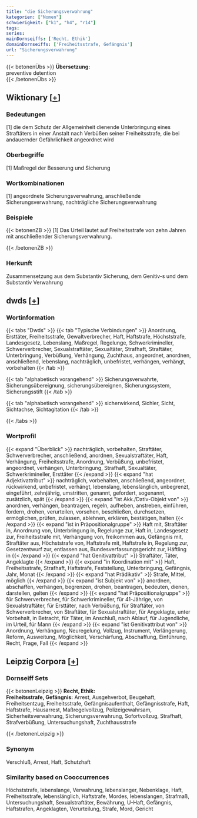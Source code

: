 ```yaml
---
title: "die Sicherungsverwahrung"
kategorien: ["Nomen"]
schwierigkeit: ["k1", "h4", "r14"]
tags:
series:
mainDornseiffs: ['Recht, Ethik']
domainDornseiffs: ['Freiheitsstrafe, Gefängnis']
url: "Sicherungsverwahrung"
---
```


{{< betonenÜbs >}}
**Übersetzung:**  
preventive detention  
{{< /betonenÜbs >}}

## Wiktionary [[+](https://de.wiktionary.org/wiki/Sicherungsverwahrung)]

### Bedeutungen
[1] die dem Schutz der Allgemeinheit dienende Unterbringung eines Straftäters in einer Anstalt nach Verbüßen seiner Freiheitsstrafe, die bei andauernder Gefährlichkeit angeordnet wird  

### Oberbegriffe
[1] Maßregel der Besserung und Sicherung  

### Wortkombinationen
[1] angeordnete Sicherungsverwahrung, anschließende Sicherungsverwahrung, nachträgliche Sicherungsverwahrung  

### Beispiele
{{< betonenZB >}}
[1] Das Urteil lautet auf Freiheitsstrafe von zehn Jahren mit anschließender Sicherungsverwahrung.  

{{< /betonenZB >}}
### Herkunft
Zusammensetzung aus dem Substantiv Sicherung, dem Genitiv-s und dem Substantiv Verwahrung  



## dwds [[+](https://www.dwds.de/wb/Sicherungsverwahrung)]

### Wortinformation
{{< tabs "Dwds" >}}
{{< tab "Typische Verbindungen" >}}
Anordnung, Ersttäter, Freiheitsstrafe, Gewaltverbrecher, Haft, Haftstrafe, Höchststrafe, Landesgesetz, Lebenslang, Maßregel, Regelunge, Schwerkrimineller, Schwerverbrecher, Sexualstraftäter, Sexualtäter, Strafhaft, Straftäter, Unterbringung, Verbüßung, Verhängung, Zuchthaus, angeordnet, anordnen, anschließend, lebenslang, nachträglich, unbefristet, verhängen, verhängt, vorbehalten
{{< /tab >}}

{{< tab "alphabetisch vorangehend" >}}
Sicherungsverwahrte, Sicherungsübereignung, sicherungsübereignen, Sicherungssystem, Sicherungsstift
{{< /tab >}}

{{< tab "alphabetisch vorangehend" >}}
sicherwirkend, Sichler, Sicht, Sichtachse, Sichtagitation
{{< /tab >}}

{{< /tabs >}}

### Wortprofil
{{< expand "Überblick" >}} nachträglich, vorbehalten, Straftäter, Schwerverbrecher, anschließend, anordnen, Sexualstraftäter, Haft, Verhängung, Freiheitsstrafe, Anordnung, Verbüßung, unbefristet, angeordnet, verhängen, Unterbringung, Strafhaft, Sexualtäter, Schwerkrimineller, Ersttäter {{< /expand >}}
{{< expand "hat Adjektivattribut" >}} nachträglich, vorbehalten, anschließend, angeordnet, rückwirkend, unbefristet, verhängt, lebenslang, lebenslänglich, unbegrenzt, eingeführt, zehnjährig, umstritten, genannt, gefordert, sogenannt, zusätzlich, spät {{< /expand >}}
{{< expand "ist Akk./Dativ-Objekt von" >}} anordnen, verhängen, beantragen, regeln, aufheben, anstreben, einführen, fordern, drohen, verurteilen, vorsehen, beschließen, durchsetzen, ermöglichen, prüfen, zulassen, ablehnen, erklären, bestätigen, halten {{< /expand >}}
{{< expand "ist in Präpositionalgruppe" >}} Haft mit, Straftäter in, Anordnung von, Unterbringung in, Regelunge zur, Haft in, Landesgesetz zur, Freiheitsstrafe mit, Verhängung von, freikommen aus, Gefängnis mit, Straftäter aus, Höchststrafe von, Haftstrafe mit, Haftstrafe in, Regelung zur, Gesetzentwurf zur, entlassen aus, Bundesverfassungsgericht zur, Häftling in {{< /expand >}}
{{< expand "hat Genitivattribut" >}} Straftäter, Täter, Angeklagte {{< /expand >}}
{{< expand "in Koordination mit" >}} Haft, Freiheitsstrafe, Strafhaft, Haftstrafe, Feststellung, Unterbringung, Gefängnis, Jahr, Monat {{< /expand >}}
{{< expand "hat Prädikativ" >}} Strafe, Mittel, möglich {{< /expand >}}
{{< expand "ist Subjekt von" >}} anordnen, abschaffen, verhängen, begrenzen, drohen, beantragen, bedeuten, dienen, darstellen, gelten {{< /expand >}}
{{< expand "hat Präpositionalgruppe" >}} für Schwerverbrecher, für Schwerkrimineller, für 41-Jährige, von Sexualstraftäter, für Ersttäter, nach Verbüßung, für Straftäter, von Schwerverbrecher, von Straftäter, für Sexualstraftäter, für Angeklagte, unter Vorbehalt, in Betracht, für Täter, im Anschluß, nach Ablauf, für Jugendliche, im Urteil, für Mann {{< /expand >}}
{{< expand "ist Genitivattribut von" >}} Anordnung, Verhängung, Neuregelung, Vollzug, Instrument, Verlängerung, Reform, Ausweitung, Möglichkeit, Verschärfung, Abschaffung, Einführung, Recht, Frage, Fall {{< /expand >}}

## Leipzig Corpora [[+](https://corpora.uni-leipzig.de/en/res?word=Sicherungsverwahrung&corpusId=deu_newscrawl-public_2018)]

### Dornseiff Sets
{{< betonenLeipzig >}}
**Recht, Ethik:**  
**Freiheitsstrafe, Gefängnis:** Arrest, Ausgehverbot, Beugehaft, Freiheitsentzug, Freiheitsstrafe, Gefängnisaufenthalt, Gefängnisstrafe, Haft, Haftstrafe, Hausarrest, Maßregelvollzug, Polizeigewahrsam, Sicherheitsverwahrung, Sicherungsverwahrung, Sofortvollzug, Strafhaft, Strafverbüßung, Untersuchungshaft, Zuchthausstrafe  

{{< /betonenLeipzig >}}

### Synonym
Verschluß, Arrest, Haft, Schutzhaft


### Similarity based on Cooccurrences
Höchststrafe, lebenslange, Verwahrung, lebenslanger, Nebenklage, Haft, Freiheitsstrafe, lebenslänglich, Haftstrafe, Mordes, lebenslangen, Strafmaß, Untersuchungshaft, Sexualstraftäter, Bewährung, U-Haft, Gefängnis, Haftstrafen, Angeklagten, Verurteilung, Strafe, Mord, Gericht

